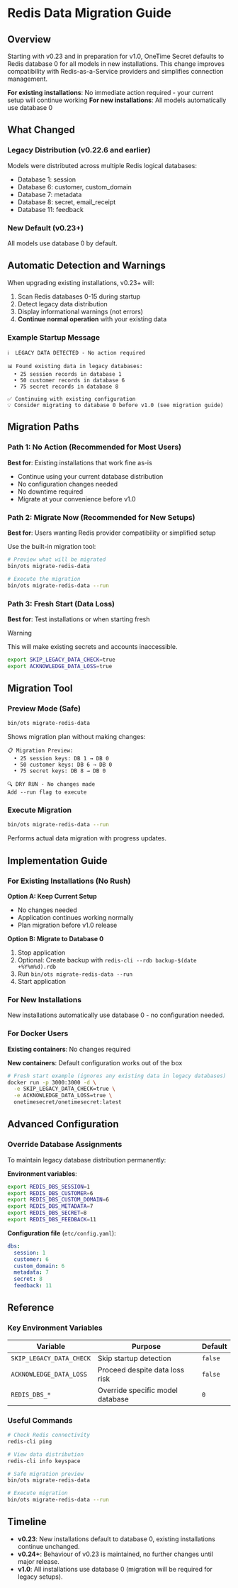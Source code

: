 # Redis Data Migration Guide

## Overview

Starting with v0.23 and in preparation for v1.0, OneTime Secret defaults to Redis database 0 for all models in new installations. This change improves compatibility with Redis-as-a-Service providers and simplifies connection management.

**For existing installations**: No immediate action required - your current setup will continue working
**For new installations**: All models automatically use database 0

## What Changed

### Legacy Distribution (v0.22.6 and earlier)
Models were distributed across multiple Redis logical databases:
- Database 1: session
- Database 6: customer, custom_domain
- Database 7: metadata
- Database 8: secret, email_receipt
- Database 11: feedback

### New Default (v0.23+)
All models use database 0 by default.

## Automatic Detection and Warnings

When upgrading existing installations, v0.23+ will:

1. Scan Redis databases 0-15 during startup
2. Detect legacy data distribution
3. Display informational warnings (not errors)
4. **Continue normal operation** with your existing data

### Example Startup Message
```
ℹ️  LEGACY DATA DETECTED - No action required

📊 Found existing data in legacy databases:
  • 25 session records in database 1
  • 50 customer records in database 6
  • 75 secret records in database 8

✅ Continuing with existing configuration
💡 Consider migrating to database 0 before v1.0 (see migration guide)
```

## Migration Paths

### Path 1: No Action (Recommended for Most Users)

**Best for**: Existing installations that work fine as-is

- Continue using your current database distribution
- No configuration changes needed
- No downtime required
- Migrate at your convenience before v1.0

### Path 2: Migrate Now (Recommended for New Setups)

**Best for**: Users wanting Redis provider compatibility or simplified setup

Use the built-in migration tool:

```bash
# Preview what will be migrated
bin/ots migrate-redis-data

# Execute the migration
bin/ots migrate-redis-data --run
```

### Path 3: Fresh Start (Data Loss)

**Best for**: Test installations or when starting fresh

> [!WARNING]
> This will make existing secrets and accounts inaccessible.

```bash
export SKIP_LEGACY_DATA_CHECK=true
export ACKNOWLEDGE_DATA_LOSS=true
```

## Migration Tool

### Preview Mode (Safe)
```bash
bin/ots migrate-redis-data
```

Shows migration plan without making changes:
```
📋 Migration Preview:
  • 25 session keys: DB 1 → DB 0
  • 50 customer keys: DB 6 → DB 0
  • 75 secret keys: DB 8 → DB 0

🔍 DRY RUN - No changes made
Add --run flag to execute
```

### Execute Migration
```bash
bin/ots migrate-redis-data --run
```

Performs actual data migration with progress updates.

## Implementation Guide

### For Existing Installations (No Rush)

**Option A: Keep Current Setup**
- No changes needed
- Application continues working normally
- Plan migration before v1.0 release

**Option B: Migrate to Database 0**
1. Stop application
2. Optional: Create backup with ```redis-cli --rdb backup-$(date +%Y%m%d).rdb```
3. Run ```bin/ots migrate-redis-data --run```
4. Start application

### For New Installations

New installations automatically use database 0 - no configuration needed.

### For Docker Users

**Existing containers**: No changes required

**New containers**: Default configuration works out of the box

```bash
# Fresh start example (ignores any existing data in legacy databases)
docker run -p 3000:3000 -d \
  -e SKIP_LEGACY_DATA_CHECK=true \
  -e ACKNOWLEDGE_DATA_LOSS=true \
  onetimesecret/onetimesecret:latest
```

## Advanced Configuration

### Override Database Assignments

To maintain legacy database distribution permanently:

**Environment variables**:
```bash
export REDIS_DBS_SESSION=1
export REDIS_DBS_CUSTOMER=6
export REDIS_DBS_CUSTOM_DOMAIN=6
export REDIS_DBS_METADATA=7
export REDIS_DBS_SECRET=8
export REDIS_DBS_FEEDBACK=11
```

**Configuration file** (```etc/config.yaml```):
```yaml
dbs:
  session: 1
  customer: 6
  custom_domain: 6
  metadata: 7
  secret: 8
  feedback: 11
```

## Reference

### Key Environment Variables

| Variable | Purpose | Default |
|----------|---------|---------|
| ```SKIP_LEGACY_DATA_CHECK``` | Skip startup detection | ```false``` |
| ```ACKNOWLEDGE_DATA_LOSS``` | Proceed despite data loss risk | ```false``` |
| ```REDIS_DBS_*``` | Override specific model database | ```0``` |

### Useful Commands

```bash
# Check Redis connectivity
redis-cli ping

# View data distribution
redis-cli info keyspace

# Safe migration preview
bin/ots migrate-redis-data

# Execute migration
bin/ots migrate-redis-data --run
```

## Timeline

- **v0.23**: New installations default to database 0, existing installations continue unchanged.
- **v0.24+**: Behaviour of v0.23 is maintained, no further changes until major release.
- **v1.0**: All installations use database 0 (migration will be required for legacy setups).
